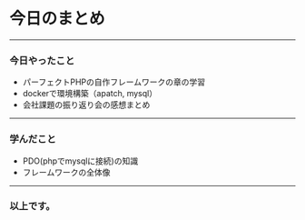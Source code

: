 # 今日のまとめ

---


### 今日やったこと
- パーフェクトPHPの自作フレームワークの章の学習
- dockerで環境構築（apatch, mysql）
- 会社課題の振り返り会の感想まとめ


---


### 学んだこと
- PDO(phpでmysqlに接続)の知識
- フレームワークの全体像


---


### 以上です。

